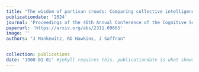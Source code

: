```yaml
---
title: "The wisdom of partisan crowds: Comparing collective intelligence in humans and LLM-based agents"
publicationdate: '2024'
journal: 'Proceedings of the 46th Annual Conference of the Cognitive Science Society.'
paperurl: 'https://arxiv.org/abs/2311.09665'
image: ''
authors: "J Mankewitz, RD Hawkins, J Saffran"


collection: publications
date: '1900-01-01' #jekyll requires this. publicationdate is what shows up
---
```

